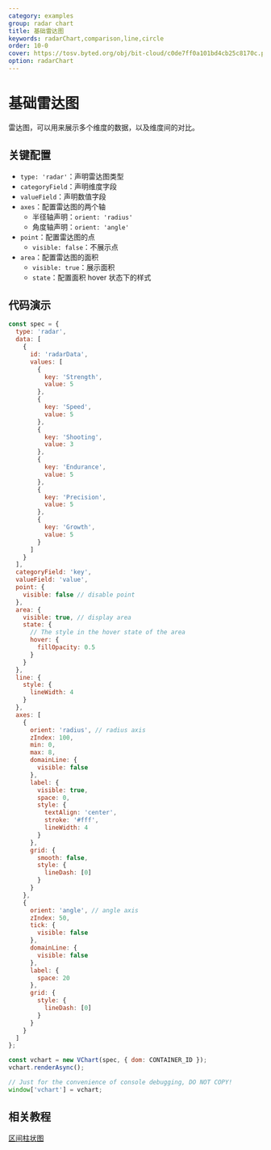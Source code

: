 ```yaml
---
category: examples
group: radar chart
title: 基础雷达图
keywords: radarChart,comparison,line,circle
order: 10-0
cover: https://tosv.byted.org/obj/bit-cloud/c0de7ff0a101bd4cb25c8170c.png
option: radarChart
---
```


# 基础雷达图

雷达图，可以用来展示多个维度的数据，以及维度间的对比。

## 关键配置

- `type: 'radar'`：声明雷达图类型
- `categoryField`：声明维度字段
- `valueField`：声明数值字段
- `axes`：配置雷达图的两个轴
  - 半径轴声明：`orient: 'radius'`
  - 角度轴声明：`orient: 'angle'`
- `point`：配置雷达图的点
  - `visible: false`：不展示点
- `area`：配置雷达图的面积
  - `visible: true`：展示面积
  - `state`：配置面积 hover 状态下的样式

## 代码演示

```javascript livedemo
const spec = {
  type: 'radar',
  data: [
    {
      id: 'radarData',
      values: [
        {
          key: 'Strength',
          value: 5
        },
        {
          key: 'Speed',
          value: 5
        },
        {
          key: 'Shooting',
          value: 3
        },
        {
          key: 'Endurance',
          value: 5
        },
        {
          key: 'Precision',
          value: 5
        },
        {
          key: 'Growth',
          value: 5
        }
      ]
    }
  ],
  categoryField: 'key',
  valueField: 'value',
  point: {
    visible: false // disable point
  },
  area: {
    visible: true, // display area
    state: {
      // The style in the hover state of the area
      hover: {
        fillOpacity: 0.5
      }
    }
  },
  line: {
    style: {
      lineWidth: 4
    }
  },
  axes: [
    {
      orient: 'radius', // radius axis
      zIndex: 100,
      min: 0,
      max: 8,
      domainLine: {
        visible: false
      },
      label: {
        visible: true,
        space: 0,
        style: {
          textAlign: 'center',
          stroke: '#fff',
          lineWidth: 4
        }
      },
      grid: {
        smooth: false,
        style: {
          lineDash: [0]
        }
      }
    },
    {
      orient: 'angle', // angle axis
      zIndex: 50,
      tick: {
        visible: false
      },
      domainLine: {
        visible: false
      },
      label: {
        space: 20
      },
      grid: {
        style: {
          lineDash: [0]
        }
      }
    }
  ]
};

const vchart = new VChart(spec, { dom: CONTAINER_ID });
vchart.renderAsync();

// Just for the convenience of console debugging, DO NOT COPY!
window['vchart'] = vchart;
```

## 相关教程

[区间柱状图](link)
